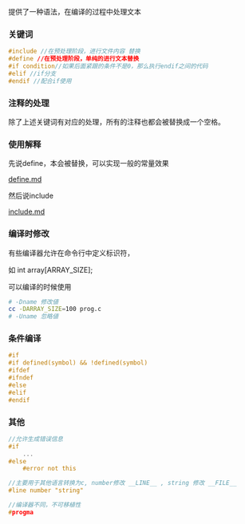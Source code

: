 

提供了一种语法，在编译的过程中处理文本

### 关键词

```c
#include //在预处理阶段，进行文件内容 替换
#define //在预处理阶段，单纯的进行文本替换
#if condition//如果后面紧跟的条件不是0，那么执行endif之间的代码 
#elif //if分支
#endif //配合if使用
```

### 注释的处理

除了上述关键词有对应的处理，所有的注释也都会被替换成一个空格。

### 使用解释

先说define，本会被替换，可以实现一般的常量效果

[define.md](./define.md)

然后说include

[include.md](./include.md)

### 编译时修改

有些编译器允许在命令行中定义标识符，

如 int array[ARRAY_SIZE];

可以编译的时候使用

```bash
# -Dname 修改値
cc -DARRAY_SIZE=100 prog.c
# -Uname 忽略値
```

### 条件编译

```c
#if
#if defined(symbol) && !defined(symbol)
#ifdef
#ifndef 
#else
#elif
#endif
```

### 其他

```c
//允许生成错误信息
#if
    ...
#else
    #error not this

//主要用于其他语言转换为c, number修改 __LINE__ , string 修改 __FILE__
#line number "string"

//编译器不同，不可移植性
#progma 
```